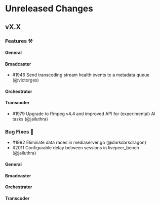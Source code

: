 # Unreleased Changes

## vX.X

### Features ⚒

#### General

#### Broadcaster
- \#1946 Send transcoding stream health events to a metadata queue (@victorges)

#### Orchestrator

#### Transcoder

- \#1979 Upgrade to ffmpeg v4.4 and improved API for (experimental) AI tasks (@jailuthra)

### Bug Fixes 🐞

- \#1992 Eliminate data races in mediaserver.go (@darkdarkdragon)
- \#2011 Configurable delay between sessions in livepeer_bench (@jailuthra)

#### General

#### Broadcaster

#### Orchestrator

#### Transcoder
